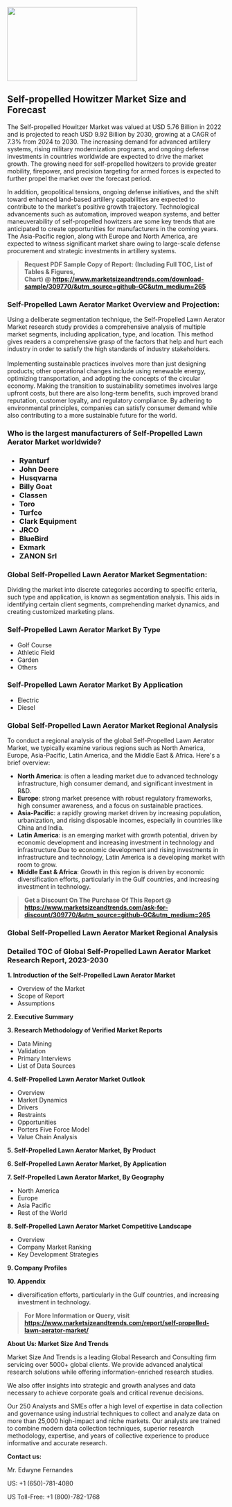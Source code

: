 <p><img class="alignnone size-medium wp-image-20088" src="https://ffe5etoiles.com/wp-content/uploads/2024/12/MST1-300x171.png" alt="" width="300" height="171" /></p><h2>Self-propelled Howitzer Market Size and Forecast</h2><p>The Self-propelled Howitzer Market was valued at USD 5.76 Billion in 2022 and is projected to reach USD 9.92 Billion by 2030, growing at a CAGR of 7.3% from 2024 to 2030. The increasing demand for advanced artillery systems, rising military modernization programs, and ongoing defense investments in countries worldwide are expected to drive the market growth. The growing need for self-propelled howitzers to provide greater mobility, firepower, and precision targeting for armed forces is expected to further propel the market over the forecast period.</p><p>In addition, geopolitical tensions, ongoing defense initiatives, and the shift toward enhanced land-based artillery capabilities are expected to contribute to the market's positive growth trajectory. Technological advancements such as automation, improved weapon systems, and better maneuverability of self-propelled howitzers are some key trends that are anticipated to create opportunities for manufacturers in the coming years. The Asia-Pacific region, along with Europe and North America, are expected to witness significant market share owing to large-scale defense procurement and strategic investments in artillery systems.</p></p><blockquote id="" class=""><strong>Request PDF Sample Copy of Report: (Including Full TOC, List of Tables &amp; Figures, Chart)&nbsp;@&nbsp;<strong><a href="https://www.marketsizeandtrends.com/download-sample/309770/&utm_source=github-GC&utm_medium=265" target="_blank">https://www.marketsizeandtrends.com/download-sample/309770/&utm_source=github-GC&utm_medium=265</a></strong></strong></blockquote><h3 id="" class="">Self-Propelled Lawn Aerator Market&nbsp;Overview and Projection:</h3><p id="" class="">Using a deliberate segmentation technique, the Self-Propelled Lawn Aerator Market research study provides a comprehensive analysis of multiple market segments, including application, type, and location. This method gives readers a comprehensive grasp of the factors that help and hurt each industry in order to satisfy the high standards of industry stakeholders. <br /> <br />Implementing sustainable practices involves more than just designing products; other operational changes include using renewable energy, optimizing transportation, and adopting the concepts of the circular economy. Making the transition to sustainability sometimes involves large upfront costs, but there are also long-term benefits, such improved brand reputation, customer loyalty, and regulatory compliance. By adhering to environmental principles, companies can satisfy consumer demand while also contributing to a more sustainable future for the world.</p><h3 id="" class="">Who is the largest manufacturers of&nbsp;Self-Propelled Lawn Aerator Market worldwide?</h3><h3 class=""><p><ul><li>Ryanturf </li><li> John Deere </li><li> Husqvarna </li><li> Billy Goat </li><li> Classen </li><li> Toro </li><li> Turfco </li><li> Clark Equipment </li><li> JRCO </li><li> BlueBird </li><li> Exmark </li><li> ZANON Srl</li></ul></p></h3><h3 id="" class="">Global&nbsp;Self-Propelled Lawn Aerator Market Segmentation:</h3><p id="" class="">Dividing the market into discrete categories according to specific criteria, such type and application, is known as segmentation analysis. This aids in identifying certain client segments, comprehending market dynamics, and creating customized marketing plans.</p><h3 id="" class="">Self-Propelled Lawn Aerator Market&nbsp;By Type</h3><p><p><ul><li>Golf Course</li><li> Athletic Field</li><li> Garden</li><li> Others</p></li></ul></p></p><h3 id="" class="">Self-Propelled Lawn Aerator Market&nbsp;By Application</h3><p class=""><p><ul><li>Electric</li><li> Diesel</li></ul></p></p><h3 id="" class="">Global Self-Propelled Lawn Aerator Market Regional Analysis</h3><p id="" class="">To conduct a regional analysis of the global Self-Propelled Lawn Aerator Market, we typically examine various regions such as North America, Europe, Asia-Pacific, Latin America, and the Middle East &amp; Africa. Here's a brief overview:</p><ul><li><strong>North America</strong>: is often a leading market due to advanced technology infrastructure, high consumer demand, and significant investment in R&amp;D.</li><li><strong>Europe</strong>: strong market presence with robust regulatory frameworks, high consumer awareness, and a focus on sustainable practices.</li><li><strong>Asia-Pacific</strong>: a rapidly growing market driven by increasing population, urbanization, and rising disposable incomes, especially in countries like China and India.</li><li><strong>Latin America</strong>: is an emerging market with growth potential, driven by economic development and increasing investment in technology and infrastructure.Due to economic development and rising investments in infrastructure and technology, Latin America is a developing market with room to grow.</li><li><strong>Middle East &amp; Africa</strong>: Growth in this region is driven by economic diversification efforts, particularly in the Gulf countries, and increasing investment in technology.</li></ul><blockquote id="" class=""><strong>Get a Discount On The Purchase Of This Report @ <strong><a href="https://www.marketsizeandtrends.com/ask-for-discount/309770/&utm_source=github-GC&utm_medium=265" target="_blank">https://www.marketsizeandtrends.com/ask-for-discount/309770/&utm_source=github-GC&utm_medium=265</a></strong></strong></blockquote><h3 id="" class="">Global Self-Propelled Lawn Aerator Market Regional Analysis</h3><h3 id="" class="">Detailed TOC of Global Self-Propelled Lawn Aerator Market Research Report, 2023-2030</h3><p id="" class=""><strong>1. Introduction of the Self-Propelled Lawn Aerator Market</strong></p><ul><li>Overview of the Market</li><li>Scope of Report</li><li>Assumptions</li></ul><p id="" class=""><strong>2. Executive Summary</strong></p><p id="" class=""><strong>3. Research Methodology of Verified Market Reports</strong></p><ul><li>Data Mining</li><li>Validation</li><li>Primary Interviews</li><li>List of Data Sources</li></ul><p id="" class=""><strong>4. Self-Propelled Lawn Aerator Market Outlook</strong></p><ul><li>Overview</li><li>Market Dynamics</li><li>Drivers</li><li>Restraints</li><li>Opportunities</li><li>Porters Five Force Model</li><li>Value Chain Analysis</li></ul><p id="" class=""><strong>5. Self-Propelled Lawn Aerator Market, By Product</strong></p><p id="" class=""><strong>6. Self-Propelled Lawn Aerator Market, By Application</strong></p><p id="" class=""><strong>7. Self-Propelled Lawn Aerator Market, By Geography</strong></p><ul><li>North America</li><li>Europe</li><li>Asia Pacific</li><li>Rest of the World</li></ul><p id="" class=""><strong>8. Self-Propelled Lawn Aerator Market Competitive Landscape</strong></p><ul><li>Overview</li><li>Company Market Ranking</li><li>Key Development Strategies</li></ul><p id="" class=""><strong>9. Company Profiles</strong></p><p id="" class=""><strong>10. Appendix</strong></p><ul><li>diversification efforts, particularly in the Gulf countries, and increasing investment in technology.</li></ul><blockquote id="" class=""><strong>For More Information or Query, visit <strong><strong><a href="https://www.marketsizeandtrends.com/report/self-propelled-lawn-aerator-market/" target="_blank">https://www.marketsizeandtrends.com/report/self-propelled-lawn-aerator-market/</a></strong></strong></strong></blockquote><p id="" class=""><strong>About Us: Market Size And Trends</strong></p><p id="" class="">Market Size And Trends is a leading Global Research and Consulting firm servicing over 5000+ global clients. We provide advanced analytical research solutions while offering information-enriched research studies.</p><p id="" class="">We also offer insights into strategic and growth analyses and data necessary to achieve corporate goals and critical revenue decisions.</p><p id="" class="">Our 250 Analysts and SMEs offer a high level of expertise in data collection and governance using industrial techniques to collect and analyze data on more than 25,000 high-impact and niche markets. Our analysts are trained to combine modern data collection techniques, superior research methodology, expertise, and years of collective experience to produce informative and accurate research.</p><p id="" class=""><strong>Contact us:</strong></p><p id="" class="">Mr. Edwyne Fernandes</p><p id="" class="">US: +1 (650)-781-4080</p><p id="" class="">US Toll-Free: +1 (800)-782-1768</p>
